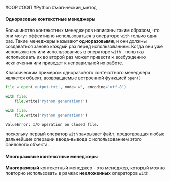 #OOP #ООП #Python #магический_метод 


#### Одноразовые контекстные менеджеры
Большинство контекстных менеджеров написаны таким образом, что они могут эффективно использоваться в операторе `with` только один раз. Такие менеджеры называют __одноразовыми__, и они должны создаваться заново каждый раз перед использованием. Когда они уже используются или использовались в операторе `with` - попытка использовать их во второй  раз может привести к возбуждению исключения или приведет к неправильной их работе.

Классическим примером одноразового контекстного менеджера является объект, возвращаемые встроенной функцией `open()`
```python
file = open('output.txt', mode='w', encoding='utf-8')

with file:
    file.write('Python generation!')
    
with file:
    file.write('Python generation!')
```
```
ValueError: I/O operation on closed file.
```
поскольку первый оператор `with` закрывает файл, предотвращая любые дальнейшие операции ввода-вывода с использованием этого файлового объекта.

#### Многоразовые контекстные менеджеры
__Многоразовый__ контекстный менеджер - это менеджер, который можно повторно использовать в рамках __невложенных__ операторов `with`. 
